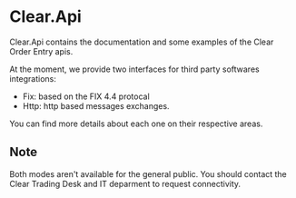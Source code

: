 Clear.Api
=========

Clear.Api contains the documentation and some examples of the Clear Order Entry apis.

At the moment, we provide two interfaces for third party softwares integrations:

- Fix: based on the FIX 4.4 protocal
- Http: http based messages exchanges.

You can find more details about each one on their respective areas.

Note
----
Both modes aren't available for the general public. You should contact the Clear Trading Desk and IT deparment to request connectivity.
